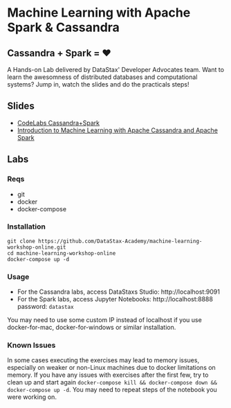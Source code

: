 # Machine Learning with Apache Spark & Cassandra
## Cassandra + Spark = ❤️ 

A Hands-on Lab delivered by DataStax' Developer Advocates team. Want to learn the awesomness of distributed databases and computational systems? Jump in, watch the slides and do the practicals steps!

## Slides

* [CodeLabs Cassandra+Spark](./slides/CodeLabs_Cassandra.pdf)
* [Introduction to Machine Learning with Apache Cassandra and Apache Spark](./slides/Intro%20to%20ML%20with%20C_%20and%20Spark.pdf)

## Labs

### Reqs

- git
- docker
- docker-compose

### Installation

```
git clone https://github.com/DataStax-Academy/machine-learning-workshop-online.git
cd machine-learning-workshop-online
docker-compose up -d
```

### Usage

- For the Cassandra labs, access DataStaxs Studio: http://localhost:9091
- For the Spark labs, access Jupyter Notebooks:   http://localhost:8888 password: `datastax`

You may need to use some custom IP instead of localhost if you use docker-for-mac, docker-for-windows or similar installation.

### Known Issues

In some cases executing the exercises may lead to memory issues, especially on weaker or non-Linux machines due to docker limitations on memory. If you have any issues with exercises after the first few, try to clean up and start again `docker-compose kill && docker-compose down && docker-compose up -d`. You may need to repeat steps of the notebook you were working on.
